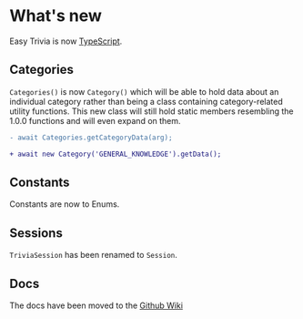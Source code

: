 # What's new
Easy Trivia is now [TypeScript](https://typescriptlang.org).

## Categories
`Categories()` is now `Category()` which will be able to hold data about an individual category rather than being a class containing category-related utility functions. This new class will still hold static members resembling the 1.0.0 functions and will even expand on them.

```diff
- await Categories.getCategoryData(arg);

+ await new Category('GENERAL_KNOWLEDGE').getData();
```

## Constants
Constants are now to Enums.

## Sessions

`TriviaSession` has been renamed to `Session`.

## Docs

The docs have been moved to the [Github Wiki](https://github.com/Elitezen/easy-trivia/wiki/)